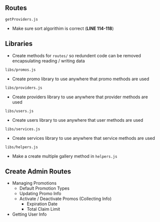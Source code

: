 ## Routes
`getProviders.js`
  - Make sure sort algorithim is correct (**LINE 114-118**)

## Libraries
- Create methods for `routes/` so redundent code can be removed encapsulating reading / writing data

`libs/promos.js`
  - Create promo library to use anywhere that promo methods are used

`libs/providers.js`
  - Create providers library to use anywhere that provider methods are used

`libs/users.js`
  - Create users library to use anywhere that user methods are used

`libs/services.js`
  - Create services library to use anywhere that service methods are used
  
`libs/helpers.js`
  - Make a create multiple gallery method in `helpers.js`

## Create Admin Routes
  - Managing Promotions
    - Default Promotion Types
    - Updating Promo Info
    - Activate / Deactivate Promos (Collecting Info)
        - Expiration Date
        - Total Claim Limit
  - Getting User Info